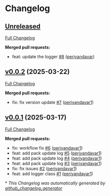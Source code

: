 # Changelog

## [Unreleased](https://github.com/periyandavar/gp_logger/tree/HEAD)

[Full Changelog](https://github.com/periyandavar/gp_logger/compare/v0.0.2...HEAD)

**Merged pull requests:**

- feat: update the logger [\#8](https://github.com/periyandavar/gp_logger/pull/8) ([periyandavar](https://github.com/periyandavar))

## [v0.0.2](https://github.com/periyandavar/gp_logger/tree/v0.0.2) (2025-03-22)

[Full Changelog](https://github.com/periyandavar/gp_logger/compare/v0.0.1...v0.0.2)

**Merged pull requests:**

- fix: fix version update [\#7](https://github.com/periyandavar/gp_logger/pull/7) ([periyandavar1](https://github.com/periyandavar1))

## [v0.0.1](https://github.com/periyandavar/gp_logger/tree/v0.0.1) (2025-03-17)

[Full Changelog](https://github.com/periyandavar/gp_logger/compare/72de0f063efbe9a48a4831325167d455048f219e...v0.0.1)

**Merged pull requests:**

- fix: workflow fix [\#6](https://github.com/periyandavar/gp_logger/pull/6) ([periyandavar1](https://github.com/periyandavar1))
- feat: add pack update log [\#5](https://github.com/periyandavar/gp_logger/pull/5) ([periyandavar1](https://github.com/periyandavar1))
- feat: add pack update log [\#4](https://github.com/periyandavar/gp_logger/pull/4) ([periyandavar1](https://github.com/periyandavar1))
- feat: add pack update log [\#3](https://github.com/periyandavar/gp_logger/pull/3) ([periyandavar1](https://github.com/periyandavar1))
- fix: fix issues [\#2](https://github.com/periyandavar/gp_logger/pull/2) ([periyandavar1](https://github.com/periyandavar1))
- feat: add logger class [\#1](https://github.com/periyandavar/gp_logger/pull/1) ([periyandavar1](https://github.com/periyandavar1))



\* *This Changelog was automatically generated by [github_changelog_generator](https://github.com/github-changelog-generator/github-changelog-generator)*
